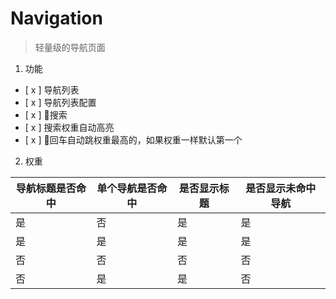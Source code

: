 # Navigation

> 轻量级的导航页面

1. 功能
+ [ x ] 导航列表
+ [ x ] 导航列表配置
+ [ x ] 搜索
+ [ x ] 搜索权重自动高亮
+ [ x ] 回车自动跳权重最高的，如果权重一样默认第一个

2. 权重

|导航标题是否命中|单个导航是否命中|是否显示标题|是否显示未命中导航|
|---|---|---|---|
|是|否|是|是|
|是|是|是|是|
|否|否|否|否|
|否|是|是|否|